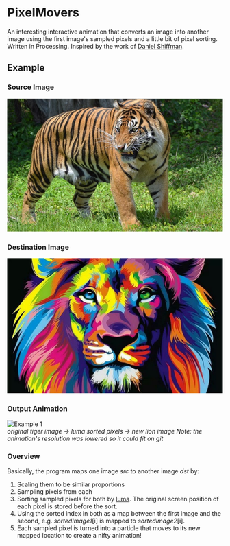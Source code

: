 # PixelMovers
An interesting interactive animation that converts an image into another image using the first image's sampled pixels and a little bit of pixel sorting. Written in Processing. Inspired by the work of [Daniel Shiffman](https://shiffman.net/).

## Example

### Source Image
![original source image](./tiger.jpg)  

### Destination Image
![original destination image](./lion.jpg)  

### Output Animation
![Example 1](./example_1.gif)  
*original tiger image -> luma sorted pixels -> new lion image*
*Note: the animation's resolution was lowered so it could fit on git*

### Overview
Basically, the program maps one image *src* to another image *dst* by:
1. Scaling them to be similar proportions
2. Sampling pixels from each
3. Sorting sampled pixels for both by [luma](https://en.wikipedia.org/wiki/Luma_(video)).
   The original screen position of each pixel is stored before the sort.
4. Using the sorted index in both as a map between the first image and the second,
   e.g. *sortedImage1*[i] is mapped to *sortedImage2*[i].
5. Each sampled pixel is turned into a particle that moves to its new mapped location
   to create a nifty animation!
